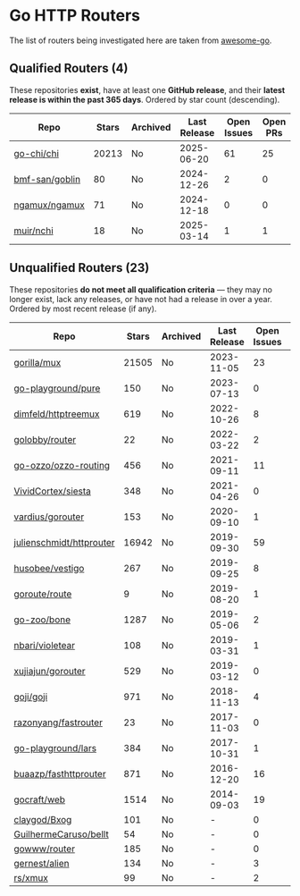 # Go HTTP Routers

The list of routers being investigated here are taken from [awesome-go](https://github.com/avelino/awesome-go?tab=readme-ov-file#routers).

## Qualified Routers (4)

These repositories **exist**, have at least one **GitHub release**, and their **latest release is within the past 365 days**. Ordered by star count (descending).

| Repo                                                | Stars | Archived | Last Release | Open Issues | Open PRs |
| --------------------------------------------------- | ----- | -------- | ------------ | ----------- | -------- |
| [go-chi/chi](https://github.com/go-chi/chi)         | 20213 | No       | 2025-06-20   | 61          | 25       |
| [bmf-san/goblin](https://github.com/bmf-san/goblin) | 80    | No       | 2024-12-26   | 2           | 0        |
| [ngamux/ngamux](https://github.com/ngamux/ngamux)   | 71    | No       | 2024-12-18   | 0           | 0        |
| [muir/nchi](https://github.com/muir/nchi)           | 18    | No       | 2025-03-14   | 1           | 1        |

## Unqualified Routers (23)

These repositories **do not meet all qualification criteria** — they may no longer exist, lack any releases, or have not had a release in over a year. Ordered by most recent release (if any).

| Repo                                                                    | Stars | Archived | Last Release | Open Issues | Open PRs |
| ----------------------------------------------------------------------- | ----- | -------- | ------------ | ----------- | -------- |
| [gorilla/mux](https://github.com/gorilla/mux)                           | 21505 | No       | 2023-11-05   | 23          | 11       |
| [go-playground/pure](https://github.com/go-playground/pure)             | 150   | No       | 2023-07-13   | 0           | 0        |
| [dimfeld/httptreemux](https://github.com/dimfeld/httptreemux)           | 619   | No       | 2022-10-26   | 8           | 0        |
| [golobby/router](https://github.com/golobby/router)                     | 22    | No       | 2022-03-22   | 2           | 0        |
| [go-ozzo/ozzo-routing](https://github.com/go-ozzo/ozzo-routing)         | 456   | No       | 2021-09-11   | 11          | 1        |
| [VividCortex/siesta](https://github.com/VividCortex/siesta)             | 348   | No       | 2021-04-26   | 0           | 0        |
| [vardius/gorouter](https://github.com/vardius/gorouter)                 | 153   | No       | 2020-09-10   | 1           | 8        |
| [julienschmidt/httprouter](https://github.com/julienschmidt/httprouter) | 16942 | No       | 2019-09-30   | 59          | 23       |
| [husobee/vestigo](https://github.com/husobee/vestigo)                   | 267   | No       | 2019-09-25   | 8           | 5        |
| [goroute/route](https://github.com/goroute/route)                       | 9     | No       | 2019-08-20   | 1           | 0        |
| [go-zoo/bone](https://github.com/go-zoo/bone)                           | 1287  | No       | 2019-05-06   | 2           | 1        |
| [nbari/violetear](https://github.com/nbari/violetear)                   | 108   | No       | 2019-03-31   | 1           | 0        |
| [xujiajun/gorouter](https://github.com/xujiajun/gorouter)               | 529   | No       | 2019-03-12   | 0           | 0        |
| [goji/goji](https://github.com/goji/goji)                               | 971   | No       | 2018-11-13   | 4           | 2        |
| [razonyang/fastrouter](https://github.com/razonyang/fastrouter)         | 23    | No       | 2017-11-03   | 0           | 0        |
| [go-playground/lars](https://github.com/go-playground/lars)             | 384   | No       | 2017-10-31   | 1           | 0        |
| [buaazp/fasthttprouter](https://github.com/buaazp/fasthttprouter)       | 871   | No       | 2016-12-20   | 16          | 3        |
| [gocraft/web](https://github.com/gocraft/web)                           | 1514  | No       | 2014-09-03   | 19          | 5        |
| [claygod/Bxog](https://github.com/claygod/Bxog)                         | 101   | No       | -            | 0           | 0        |
| [GuilhermeCaruso/bellt](https://github.com/GuilhermeCaruso/bellt)       | 54    | No       | -            | 0           | 0        |
| [gowww/router](https://github.com/gowww/router)                         | 185   | No       | -            | 0           | 0        |
| [gernest/alien](https://github.com/gernest/alien)                       | 134   | No       | -            | 3           | 0        |
| [rs/xmux](https://github.com/rs/xmux)                                   | 99    | No       | -            | 2           | 0        |
